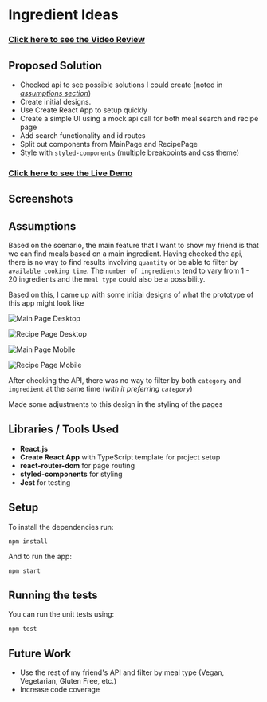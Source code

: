 # Ingredient Ideas

### [Click here to see the Video Review]("")

## Proposed Solution

- Checked api to see possible solutions I could create (noted in _[assumptions section](#assumptions)_)
- Create initial designs.
- Use Create React App to setup quickly
- Create a simple UI using a mock api call for both meal search and recipe page
- Add search functionality and id routes
- Split out components from MainPage and RecipePage
- Style with `styled-components` (multiple breakpoints and css theme)

### [Click here to see the Live Demo]([LINK_TO_THE_DEPLOYED_APP])

## Screenshots

## Assumptions

Based on the scenario, the main feature that I want to show my friend is that we can find meals based on a main ingredient. Having checked the api, there is no way to find results involving `quantity` or be able to filter by `available cooking time`. The `number of ingredients` tend to vary from 1 - 20 ingredients and the `meal type` could also be a possibility.

Based on this, I came up with some initial designs of what the prototype of this app might look like

![Main Page Desktop]()

![Recipe Page Desktop]()

![Main Page Mobile]()

![Recipe Page Mobile]()

After checking the API, there was no way to filter by both `category` and `ingredient` at the same time (_with it preferring `category`_)

Made some adjustments to this design in the styling of the pages

## Libraries / Tools Used

- **React.js**
- **Create React App** with TypeScript template for project setup
- **react-router-dom** for page routing
- **styled-components** for styling
- **Jest** for testing

## Setup

To install the dependencies run:

`npm install`

And to run the app:

`npm start`

## Running the tests

You can run the unit tests using:

`npm test`

## Future Work

- Use the rest of my friend's API and filter by meal type (Vegan, Vegetarian, Gluten Free, etc.)
- Increase code coverage

